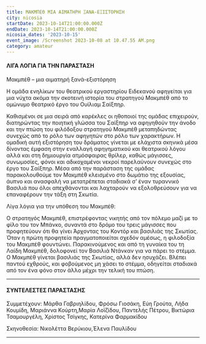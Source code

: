 ```yaml
---
title: ΜΑΚΜΠΕΘ ΜΙΑ ΑΙΜΑΤΗΡΗ ΞΑΝΑ-ΕΞΙΣΤΟΡΗΣΗ
city: nicosia
startDate: 2023-10-14T21:00:00.000Z
endDate: 2023-10-14T21:00:00.000Z
nicosia_dates: '2023-10-15'
event_image: /Screenshot 2023-10-08 at 10.47.55 AM.png
category: amateur
---
```


#### ΛΙΓΑ ΛΟΓΙΑ ΓΙΑ ΤΗΝ ΠΑΡΑΣΤΑΣΗ

Μακμπέθ – μια αιματηρή ξανά-εξιστόρηση

Η ομάδα ενηλίκων του θεατρικού εργαστηρίου Ειδεκανού αφηγείται για μια
νύχτα ακόμα την σκοτεινή ιστορία του στρατηγού Μακμπέθ από το ομώνυμο θεατρικό
έργο του Ουίλιαμ Σαίξπηρ.

Καθισμένοι σε μια σειρά από καρέκλες οι ηθοποιοί της ομάδας επιχειρούν,
διατηρώντας την ποιητική γλώσσα του Σαίξπηρ να αφηγηθούν την άνοδο και την
πτώση του φιλόδοξου στρατηγού Μακμπέθ μεταπηδώντας συνεχώς από το ρόλο των
αφηγητών στο ρόλο των χαρακτήρων. Η ομαδική αυτή εξιστόρηση του δράματος
γίνεται με ελάχιστα σκηνικά μέσα δίνοντας έμφαση στην εναλλαγή αφηγηματικού και
θεατρικού λόγου αλλά και στη δημιουργία ατμόσφαιρας θρίλερ, καθώς μάγισσες,
συνωμοσίες, φόνοι και αδικοχαμένοι νεκροί παρελαύνουν συνεχώς στο έργο του
Σαίξπηρ. Μέσα από την παράσταση της ομάδας παρακολουθούμε τον Μακμπέθ κλεισμένο
στο δωμάτιο της εξουσίας, άυπνο και ανασφαλή να μετατρέπεται σταδιακά σ’ έναν
τυραννικό Βασιλιά που όλοι απεχθάνονται και λαχταρούν να εξολοθρεύσουν για να
επαναφέρουν την τάξη στη Σκωτία.

Λίγα λόγια για την υπόθεση του Μακμπέθ:

Ο στρατηγός Μακμπέθ, επιστρέφοντας νικητής από τον πόλεμο μαζί με το
φίλο του τον Μπάνκο, συναντά στο δρόμο του τρεις μάγισσες που προφητεύουν ότι
θα γίνει Άρχοντας του Κοντόρ και βασιλιάς της Σκωτίας. Όταν η πρώτη προφητεία
πραγματοποιείται σχεδόν αμέσως, η φιλοδοξία του Μακμπέθ φουντώνει.
Παρακινούμενος και από τη γυναίκα του τη Λαίδη Μακμπέθ, δολοφονεί τον Βασιλιά
Ντάνκαν για να πάρει το στέμμα. Ο Μακμπέθ γίνεται βασιλιάς της Σκωτίας, αλλά
δεν ησυχάζει. Βλέπει παντού εχθρούς, και φοβούμενος μη χάσει το στέμμα,
οδηγείται σταδιακά από τον ένα φόνο στον άλλο μέχρι την τελική του πτώση.

***

#### ΣΥΝΤΕΛΕΣΤΕΣ ΠΑΡΑΣΤΑΣΗΣ

Συμμετέχουν: Μάρθα Γαβριηλίδου, Φρόσω Γιοσάκη, Εύη Γρούτα, Λήδα Κουμίδη, Μαριάννα Κούρτη,Μαρία Λοϊζίδου, Παντελής Πέτρου, Βικτώρια Τσαμουργέλη, Xρίστος Τσίγκης,
Κατερίνα Φαρμακίδου

Σκηνοθεσία: Νικολέττα Βερύκιου,Έλενα Παυλίδου

***
